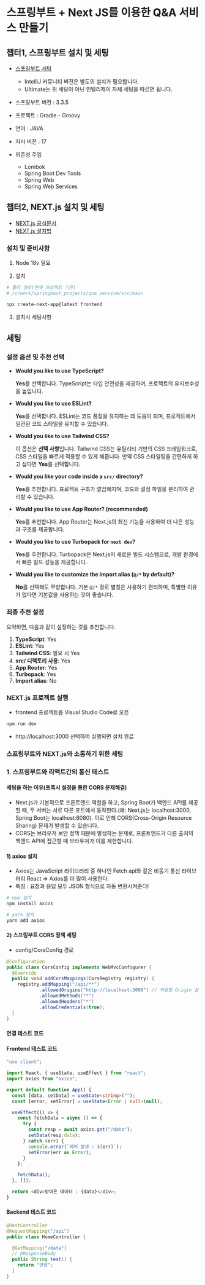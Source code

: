 # 스프링부트 + Next JS를 이용한 Q&A 서비스 만들기
## 챕터1, 스프링부트 설치 및 세팅
- [스프링부트 세팅](https://start.spring.io/)
  - IntelliJ 커뮤니티 버전은 별도의 설치가 필요합니다.
  - Ultimate는 위 세팅이 아닌 인텔리제이 자체 세팅을 따르면 됩니다.

- 스프링부트 버전 : 3.3.5
- 프로젝트 : Gradle - Groovy
- 언어 : JAVA
- 자바 버전 : 17
- 의존성 주입
  - Lombok
  - Spring Boot Dev Tools
  - Spring Web
  - Spring Web Services

## 챕터2, NEXT.js 설치 및 세팅
- [NEXT.js 공식문서](https://nextjs.org/)
- [NEXT.js 설치법](https://nextjs.org/docs)

### 설치 및 준비사항
1. Node 18v 필요

2. 설치
```bash
# 폴더 경로(현재 프로젝트 기준)
# /c/work/springboot_projects/qna_service/src/main

npx create-next-app@latest frontend
```

3. 설치시 세팅사항
## 세팅
### 설정 옵션 및 추천 선택

- **Would you like to use TypeScript?**

  **Yes**를 선택합니다. TypeScript는 타입 안전성을 제공하며, 프로젝트의 유지보수성을 높입니다.

- **Would you like to use ESLint?**

  **Yes**를 선택합니다. ESLint는 코드 품질을 유지하는 데 도움이 되며, 프로젝트에서 일관된 코드 스타일을 유지할 수 있습니다.

- **Would you like to use Tailwind CSS?**

  이 옵션은 **선택 사항**입니다. Tailwind CSS는 유틸리티 기반의 CSS 프레임워크로, CSS 스타일을 빠르게 적용할 수 있게 해줍니다. 만약 CSS 스타일링을 간편하게 하고 싶다면 **Yes**를 선택합니다.

- **Would you like your code inside a `src/` directory?**

  **Yes**를 추천합니다. 프로젝트 구조가 깔끔해지며, 코드와 설정 파일을 분리하여 관리할 수 있습니다.

- **Would you like to use App Router? (recommended)**

  **Yes**를 추천합니다. App Router는 Next.js의 최신 기능을 사용하여 더 나은 성능과 구조를 제공합니다.

- **Would you like to use Turbopack for `next dev`?**

  **Yes**를 추천합니다. Turbopack은 Next.js의 새로운 빌드 시스템으로, 개발 환경에서 빠른 빌드 성능을 제공합니다.

- **Would you like to customize the import alias (`@/*` by default)?**

  **No**를 선택해도 무방합니다. 기본 `@/*` 경로 별칭은 사용하기 편리하며, 특별한 이유가 없다면 기본값을 사용하는 것이 좋습니다.


### 최종 추천 설정

요약하면, 다음과 같이 설정하는 것을 추천합니다.

1. **TypeScript**: Yes
2. **ESLint**: Yes
3. **Tailwind CSS**: 필요 시 Yes
4. **src/ 디렉토리 사용**: Yes
5. **App Router**: Yes
6. **Turbopack**: Yes
7. **Import alias**: No

### NEXT.js 프로젝트 실행
- frontend 프로젝트를 Visual Studio Code로 오픈
```bash
npm run dev
```
-  http://localhost:3000 선택하여 실행되면 설치 완료

### 스프링부트와 NEXT.js와 소통하기 위한 세팅
### 1. 스프링부트와 리액트간의 통신 테스트

#### 세팅을 하는 이유(프록시 설정을 통한 CORS 문제해결)
- Next.js가 기본적으로 프론트엔드 역할을 하고, Spring Boot가 백엔드 API를 제공할 때, 두 서버는 서로 다른 포트에서 동작한다.(예: Next.js는 localhost:3000, Spring Boot는 localhost:8080). 이로 인해 CORS(Cross-Origin Resource Sharing) 문제가 발생할 수 있습니다.
- CORS는 브라우저 보안 정책 때문에 발생하는 문제로, 프론트엔드가 다른 출처의 백엔드 API에 접근할 때 브라우저가 이를 제한합니다.

#### 1) **axios** 설치
- Axios는 JavaScript 라이브러리 중 하나인 Fetch api와 같은 비동기 통신 라이브러리 React ⇒ Axios를 더 많이 사용한다.
- 특징 : 요청과 응답 모두 JSON 형식으로 자동 변환시켜준다!
```bash
# npm 설치
npm install axios

# yarn 설치
yarn add axios
```

#### 2) 스프링부트 CORS 정책 세팅
- config/CorsConfig 경로
```java
@Configuration
public class CorsConfig implements WebMvcConfigurer {
  @Override
  public void addCorsMappings(CorsRegistry registry) {
    registry.addMapping("/api/**")
            .allowedOrigins("http://localhost:3000") // 허용할 Origin 설정
            .allowedMethods("*")
            .allowedHeaders("*")
            .allowCredentials(true);
  }
}
```

#### 연결 테스트 코드
#### Frontend 테스트 코드
```ts
"use client";

import React, { useState, useEffect } from "react";
import axios from "axios";

export default function App() {
  const [data, setData] = useState<string>("");
  const [error, setError] = useState<Error | null>(null);

  useEffect(() => {
    const fetchData = async () => {
      try {
        const resp = await axios.get("/data");
        setData(resp.data);
      } catch (err) {
        console.error(`에러 발생 : ${err}`);
        setError(err as Error);
      }
    };

    fetchData();
  }, []);

  return <div>받아온 데이터 : {data}</div>;
}
```

#### Backend 테스트 코드
```java
@RestController
@RequestMapping("/api")
public class HomeController {

  @GetMapping("/data")
  // @ResponseBody
  public String test() {
    return "안녕";
  }
}
```